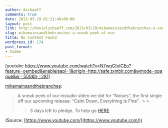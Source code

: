 ```yaml
---
author: dschaaff
comments: true
date: 2013-03-29 01:21:49+00:00
layout: post
link: http://danielschaaff.com/2013/03/29/mikemainsandthebranches-a-sneak-peek-of-our/
slug: mikemainsandthebranches-a-sneak-peek-of-our
title: No Content Found
wordpress_id: 174
post_format:
- Video
---
```


[youtube https://www.youtube.com/watch?v=N7wqGfxIGEo?feature=oembed&enablejsapi=1&origin=http://safe.txmblr.com&wmode=opaque&w;=500&h;=281]


[mikemainsandthebranches](http://mikemainsandthebranches.tumblr.com/post/46516531757/a-sneak-peek-of-our-instudio-video-we-did-for):





<blockquote>A sneak peek of our instudio video we did for “Noises”, the first single off our upcoming release: “Calm Down, Everything Is Fine”. 
> 
> 

> 
> 3 days left to pledge. To help go [HERE](http://www.pledgemusic.com/projects/mikemainsmusic). 
> 
> </blockquote>

(Source: [https://www.youtube.com/](https://www.youtube.com/))
